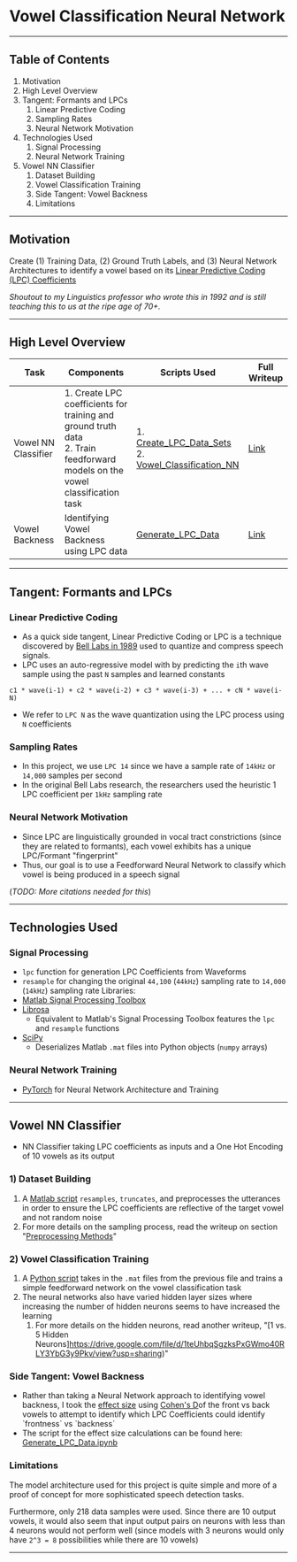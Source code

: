 # Vowel Classification Neural Network
___
## Table of Contents
1. Motivation
2. High Level Overview
3. Tangent: Formants and LPCs
	1. Linear Predictive Coding
	2. Sampling Rates
	3. Neural Network Motivation
4. Technologies Used
	1. Signal Processing
	2. Neural Network Training
5. Vowel NN Classifier 
	1. Dataset Building
	2. Vowel Classification Training
	3. Side Tangent: Vowel Backness
	4. Limitations
___
## Motivation
Create (1) Training Data, (2) Ground Truth Labels, and (3) Neural Network Architectures to identify a vowel based on its [Linear Predictive Coding (LPC) Coefficients](https://sail.usc.edu/~lgoldste/Ling582/Week%209/LPC%20Analysis.pdf) 

*Shoutout to my Linguistics professor who wrote this in 1992 and is still teaching this to us at the ripe age of 70+.*
___
## High Level Overview

| Task                | Components                                                                                                                    | Scripts Used                                                                                                                                                                                                                 | Full Writeup                                                                               |
| ------------------- | ----------------------------------------------------------------------------------------------------------------------------- | ---------------------------------------------------------------------------------------------------------------------------------------------------------------------------------------------------------------------------- | ------------------------------------------------------------------------------------------ |
| Vowel NN Classifier | 1. Create LPC coefficients for training and ground truth data<br>2. Train feedforward models on the vowel classification task | 1. [Create_LPC_Data_Sets](https://github.com/Ky-Ng/Vowel-Detection-NN/blob/main/Create_LPC_Data_Sets.m)<br>2. [Vowel_Classification_NN](https://github.com/Ky-Ng/Vowel-Detection-NN/blob/main/Vowel_Classification_NN.ipynb) | [Link](https://drive.google.com/file/d/1teUhbqSgzksPxGWmo40RLY3YbG3y9Pkv/view?usp=sharing) |
| Vowel Backness      | Identifying Vowel Backness using LPC data                                                                                     | [Generate_LPC_Data](https://github.com/Ky-Ng/Vowel-Detection-NN/blob/main/Generate_LPC_Data.ipynb)                                                                                                                           | [Link](https://drive.google.com/file/d/1P1Odct-Sd7Y6cIAgEUB_v64pivZlVdfU/view?usp=sharing) |

___
## Tangent: Formants and LPCs
### Linear Predictive Coding
- As a quick side tangent, Linear Predictive Coding or LPC is a technique discovered by [Bell Labs in 1989](https://ieeexplore.ieee.org/document/266359) used to quantize and compress speech signals.
- LPC uses an auto-regressive model with by predicting the `i`th wave sample using the past `N` samples and learned constants
```
c1 * wave(i-1) + c2 * wave(i-2) + c3 * wave(i-3) + ... + cN * wave(i-N)
```
- We refer to `LPC N` as the wave quantization using the LPC process using `N` coefficients

### Sampling Rates
- In this project, we use `LPC 14` since we have a sample rate of `14kHz` or `14,000` samples per second
- In the original Bell Labs research, the researchers used the heuristic 1 LPC coefficient per `1kHz` sampling rate

### Neural Network Motivation
- Since LPC are linguistically grounded in vocal tract constrictions (since they are related to formants), each vowel exhibits has a unique LPC/Formant "fingerprint"
- Thus, our goal is to use a Feedforward Neural Network to classify which vowel is being produced in a speech signal

(*TODO: More citations needed for this*)
___
## Technologies Used
### Signal Processing
- `lpc` function for generation LPC Coefficients from Waveforms
- `resample` for changing the original `44,100` (`44kHz`) sampling rate to `14,000` (`14kHz`) sampling rate
Libraries:
- [Matlab Signal Processing Toolbox](https://www.mathworks.com/products/signal.html)
- [Librosa](https://librosa.org/doc/latest/index.html)
	- Equivalent to Matlab's Signal Processing Toolbox features the `lpc` and `resample` functions
- [SciPy](https://scipy.org)
	- Deserializes Matlab `.mat` files into Python objects (`numpy` arrays)

### Neural Network Training
- [PyTorch](https://pytorch.org) for Neural Network Architecture and Training
___
## Vowel NN Classifier 
- NN Classifier taking LPC coefficients as inputs and a One Hot Encoding of 10 vowels as its output

### 1) Dataset Building
1) A [Matlab script](https://github.com/Ky-Ng/Vowel-Detection-NN/blob/main/Create_LPC_Data_Sets.m) `resamples`, `truncates`, and preprocesses the utterances in order to ensure the LPC coefficients are reflective of the target vowel and not random noise
2) For more details on the sampling process, read the writeup on section "[Preprocessing Methods](https://drive.google.com/file/d/1P1Odct-Sd7Y6cIAgEUB_v64pivZlVdfU/view?usp=sharing)"
### 2) Vowel Classification Training
1) A [Python script](https://github.com/Ky-Ng/Vowel-Detection-NN/blob/main/Vowel_Classification_NN.ipynb) takes in the `.mat` files from the previous file and trains a simple feedforward network on the vowel classification task
2) The neural networks also have varied hidden layer sizes where increasing the number of hidden neurons seems to have increased the learning
	1) For more details on the hidden neurons, read another writeup, "[1 vs. 5 Hidden Neurons]https://drive.google.com/file/d/1teUhbqSgzksPxGWmo40RLY3YbG3y9Pkv/view?usp=sharing)"
### Side Tangent: Vowel Backness
- Rather than taking a Neural Network approach to identifying vowel backness, I took the [effect size](https://www.google.com/url?sa=t&source=web&rct=j&opi=89978449&url=https://www.ncbi.nlm.nih.gov/pmc/articles/PMC3444174/&ved=2ahUKEwjztpP50PWEAxVeIDQIHY92DmoQFnoECCUQAQ&usg=AOvVaw1TdLnzmgITF6AhzMyp5bmw) using [Cohen's D](https://statisticsbyjim.com/basics/cohens-d/#:~:text=Cohens%20d%20is%20a%20standardized,psychology%20frequently%20uses%20Cohens%20d.)of the front vs back vowels to attempt to identify which LPC Coefficients could identify `frontness` vs `backness`
- The script for the effect size calculations can be found here: [Generate_LPC_Data.ipynb](https://github.com/Ky-Ng/Vowel-Detection-NN/blob/main/Generate_LPC_Data.ipynb)
### Limitations
The model architecture used for this project is quite simple and more of a proof of concept for more sophisticated speech detection tasks. 

Furthermore, only 218 data samples were used. Since there are 10 output vowels, it would also seem that input output pairs on neurons with less than 4 neurons would not perform well (since models with 3 neurons would only have `2^3 = 8` possibilities while there are 10 vowels)
___
